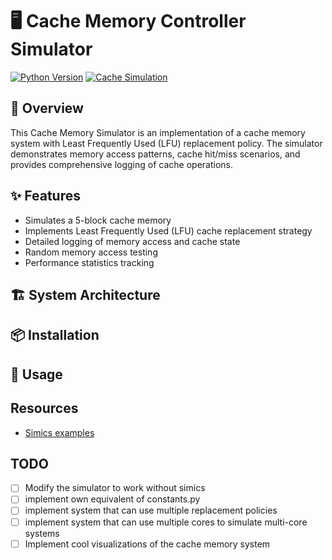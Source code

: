 # 🖥️ Cache Memory Controller Simulator

[![Python Version](https://img.shields.io/badge/python-3.8+-blue.svg)](https://www.python.org/downloads/)
[![Cache Simulation](https://img.shields.io/badge/Simulation-Cache%20Memory-green)](https://en.wikipedia.org/wiki/Cache_memory)

## 📘 Overview

This Cache Memory Simulator is an implementation of a cache memory system with Least Frequently Used (LFU) replacement policy. The simulator demonstrates memory access patterns, cache hit/miss scenarios, and provides comprehensive logging of cache operations.

## ✨ Features

- Simulates a 5-block cache memory
- Implements Least Frequently Used (LFU) cache replacement strategy
- Detailed logging of memory access and cache state
- Random memory access testing
- Performance statistics tracking

## 🏗️ System Architecture

## 📦 Installation

## 🚀 Usage


## Resources
- [Simics examples](https://github.com/mmongeo/academia-collaboration)

## TODO 
- [ ] Modify the simulator to work without simics
- [ ] implement own equivalent of constants.py
- [ ] implement system that can use multiple replacement policies
- [ ] implement system that can use multiple cores to simulate multi-core systems
- [ ] Implement cool visualizations of the cache memory system